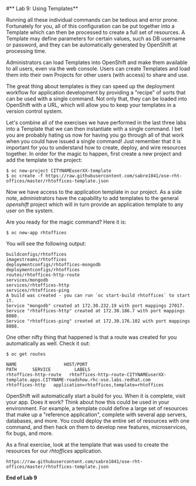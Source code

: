 #** Lab 9: Using Templates**

Running all these individual commands can be tedious and error prone.
Fortunately for you, all of this configuration can be put together into a
Template which can then be processed to create a full set of resources. A
Template may define parameters for certain values, such as DB username or
password, and they can be automatically generated by OpenShift at processing
time.

Administrators can load Templates into OpenShift and make them available to
all users, even via the web console. Users can create Templates and load them
into their own Projects for other users (with access) to share and use.

The great thing about templates is they can speed up the deployment workflow for
application development by providing a "recipe" of sorts that can be used with a
single command.  Not only that, they can be loaded into OpenShift with a URL,
which will allow you to keep your templates in a version control system.

Let's combine all of the exercises we have performed in the last three labs into
a Template that we can then instantiate with a single command.  I bet you are
probably hating us now for having you go through all of that work when you could
have issued a single command! Just remember that it is important for you to
understand how to create, deploy, and wire resources together.  In order for the
magic to happen, first create a new project and add the template to the project:

	$ oc new-project CITYNAMEuserXX-template
	$ oc create -f https://raw.githubusercontent.com/sabre1041/ose-rht-offices/master/rhtoffices-template.json

Now we have access to the application template in our project.  As a side note, administrators have the capability to add templates to the general *openshift* project which will in turn provide an application template to any user on the system.

Are you ready for the magic command?  Here it is:

	$ oc new-app rhtoffices

You will see the following output:

	buildconfigs/rhtoffices
	imagestreams/rhtoffices
	deploymentconfigs/rhtoffices-mongodb
	deploymentconfigs/rhtoffices
	routes/rhtoffices-http-route
	services/mongodb
	services/rhtoffices-http
	services/rhtoffices-ping
	A build was created - you can run `oc start-build rhtoffices` to start it.
	Service "mongodb" created at 172.30.232.19 with port mappings 27017.
	Service "rhtoffices-http" created at 172.30.186.7 with port mappings 8080.
	Service "rhtoffices-ping" created at 172.30.176.102 with port mappings 8888.

One other nifty thing that happened is that a route was created for you automatically as well.  Check it out:

	$ oc get routes

	NAME                  HOST/PORT                                                             PATH      SERVICE         LABELS
	rhtoffices-http-route   rhtoffices-http-route-CITYNAMEuserXX-template.apps.CITYNAME-roadshow.rhc-ose.labs.redhat.com             rhtoffices-http   application=rhtoffices,template=rhtoffices

OpenShift will automatically start a build for you. When it is complete, visit
your app. Does it work? Think about how this could be used in your environment.
For example, a template could define a large set of resources that make up a
"reference application", complete with several app servers, databases, and more.
You could deploy the entire set of resources with one command, and then hack on
them to develop new features, microservices, fix bugs, and more.

As a final exercise, look at the template that was used to create the
resources for our *rhtoffices* application.

    https://raw.githubusercontent.com/sabre1041/ose-rht-offices/master/rhtoffices-template.json

**End of Lab 9**
